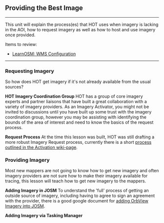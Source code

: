 ## Providing the Best Image
---

This unit will explain the process(es) that HOT uses when imagery is lacking in the AOI, how to request imagery as well as how to host and use imagery once provided.

Items to review:
* [LearnOSM: WMS Configuration](http://courses.hotosm.org/mod/url/view.php?id=129)

---


### Requesting Imagery

So how does HOT get imagery if it's not already available from the usual sources?

**HOT Imagery Coordination Group**
HOT has a group of core imagery experts and partner liaisons that have built a great collaboration with a variety of imagery providers. As an Imagery Activator, you might not be invited to discussions until you have built up some trust with the imagery coordination group, however you may be assisting with identifying the bounds of the area of interest and need to know the basics of the request process.

**Request Process**
At the time this lesson was built, HOT was still drafting a more robust Imagery Request process, currently there is a short [process outlined in the Activation wiki-page](http://wiki.openstreetmap.org/wiki/HOT_activation#Imagery_Coordination).

### Providing Imagery

Most new mappers are not going to know how to get new imagery and often imagery providers are not sure how to make their imagery available for tracing, this lesson will teach how to get new imagery to the mappers.

**Adding Imagery in JOSM**
To understand the 'full' process of getting an outside source of imagery, including having to agree to sign an agreement with the provider, there is a good google document for [adding OrbView Imagery into JOSM](https://docs.google.com/document/d/1MB8h-5oyvygEHl213OzkMWN-HpV83b4bb0xzzDXffO4/edit).

**Adding Imagery via Tasking Manager**



